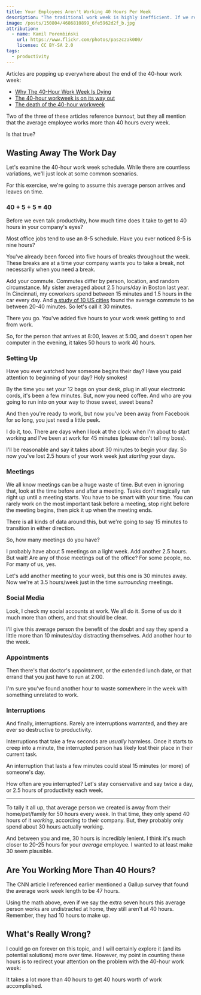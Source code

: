 ```yaml
---
title: Your Employees Aren't Working 40 Hours Per Week
description: "The traditional work week is highly inefficient. If we really want 40 hours, let's get 40 hours of actual work done."
image: /posts/150804/4686810899_6fe5962d2f_b.jpg
attribution:
  - name: Kamil Porembiński
    url: https://www.flickr.com/photos/paszczak000/
    license: CC BY-SA 2.0
tags:
  - productivity
---
```


Articles are popping up everywhere about the end of the 40-hour work week:

- [Why The 40-Hour Work Week Is Dying](http://www.forbes.com/sites/jaysondemers/2015/05/15/why-the-40-hour-workweek-is-dying/)
- [The 40-hour workweek is on its way out](http://www.businessinsider.com/working-more-than-40-hours-a-week-2015-5)
- [The death of the 40-hour workweek](http://money.cnn.com/2015/04/30/pf/40-hour-workweek/)

Two of the three of these articles reference _burnout_, but they all mention that the average employee works more than 40 hours every week.

Is that true?

## Wasting Away The Work Day

Let's examine the 40-hour work week schedule. While there are countless variations, we'll just look at some common scenarios.

For this exercise, we're going to assume this average person arrives and leaves on time.

### 40 + 5 + 5 = 40

Before we even talk productivity, how much time does it take to get to 40 hours in your company's eyes?

Most office jobs tend to use an 8-5 schedule. Have you ever noticed 8-5 is nine hours?

You've already been forced into five hours of breaks throughout the week. These breaks are at a time your company wants you to take a break, not necessarily when you need a break.

Add your commute. Commutes differ by person, location, and random circumstance. My sister averaged about 2.5 hours/day in Boston last year. In Cincinnati, my coworkers spend between 15 minutes and 1.5 hours in the car every day. And [a study of 10 US cities](http://www.triplepundit.com/2015/05/new-study-commuting-30-largest-u-s-cities/) found the average commute to be between 20-40 minutes. So let's call it 30 minutes.

There you go. You've added five hours to your work week getting to and from work.

So, for the person that arrives at 8:00, leaves at 5:00, and doesn't open her computer in the evening, it takes 50 hours to work 40 hours.

### Setting Up

Have you ever watched how someone begins their day? Have you paid attention to beginning of your day? Holy smokes!

By the time you set your 12 bags on your desk, plug in all your electronic cords, it's been a few minutes. But, now you need coffee. And who are you going to run into on your way to those sweet, sweet beans?

And then you're ready to work, but now you've been away from Facebook for so long, you just need a little peek.

I do it, too. There are days when I look at the clock when I'm about to start working and I've been at work for 45 minutes (please don't tell my boss).

I'll be reasonable and say it takes about 30 minutes to begin your day.
So now you've lost 2.5 hours of your work week just _starting_ your days.

### Meetings

We all know meetings can be a huge waste of time. But even in ignoring that, look at the time before and after a meeting. Tasks don't magically run right up until a meeting starts. You have to be smart with your time. You can rarely work on the most important task before a meeting, stop right before the meeting begins, then pick it up when the meeting ends.

There is all kinds of data around this, but we're going to say 15 minutes to transition in either direction.

So, how many meetings do you have?

I probably have about 5 meetings on a light week. Add another 2.5 hours.
But wait! Are any of those meetings out of the office? For some people, no. For many of us, yes.

Let's add another meeting to your week, but this one is 30 minutes away. Now we're at 3.5 hours/week just in the time _surrounding_ meetings.

### Social Media

Look, I check my social accounts at work. We all do it. Some of us do it much more than others, and that should be clear.

I'll give this average person the benefit of the doubt and say they spend a little more than 10 minutes/day distracting themselves. Add another hour to the week.

### Appointments

Then there's that doctor's appointment, or the extended lunch date, or that errand that you just have to run at 2:00.

I'm sure you've found another hour to waste somewhere in the week with something unrelated to work.

### Interruptions

And finally, interruptions. Rarely are interruptions warranted, and they are ever so destructive to productivity.

Interruptions that take a few seconds are _usually_ harmless. Once it starts to creep into a minute, the interrupted person has likely lost their place in their current task.

An interruption that lasts a few minutes could steal 15 minutes (or more) of someone's day.

How often are you interrupted? Let's stay conservative and say twice a day, or 2.5 hours of productivity each week.

---

To tally it all up, that average person we created is away from their home/pet/family for 50 hours every week. In that time, they only spend 40 hours of it _working_, according to their company. But, they probably only spend about 30 hours actually working.

And between you and me, 30 hours is incredibly lenient. I think it's much closer to 20-25 hours for your _average_ employee. I wanted to at least make 30 seem plausible.

## Are You Working More Than 40 Hours?

The CNN article I referenced earlier mentioned a Gallup survey that found the average work week length to be 47 hours.

Using the math above, even if we say the extra seven hours this average person works are undistracted at home, they still aren't at 40 hours. Remember, they had 10 hours to make up.

## What's Really Wrong?

I could go on forever on this topic, and I will certainly explore it (and its potential solutions) more over time. However, my point in counting these hours is to redirect your attention on the problem with the 40-hour work week:

It takes a lot more than 40 hours to get 40 hours worth of work accomplished.
